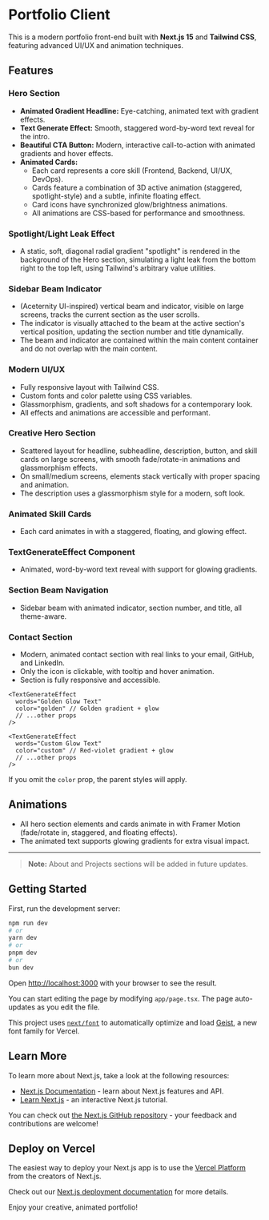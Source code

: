 # Portfolio Client

This is a modern portfolio front-end built with **Next.js 15** and **Tailwind CSS**, featuring advanced UI/UX and animation techniques.

## Features

### Hero Section
- **Animated Gradient Headline:** Eye-catching, animated text with gradient effects.
- **Text Generate Effect:** Smooth, staggered word-by-word text reveal for the intro.
- **Beautiful CTA Button:** Modern, interactive call-to-action with animated gradients and hover effects.
- **Animated Cards:**
  - Each card represents a core skill (Frontend, Backend, UI/UX, DevOps).
  - Cards feature a combination of 3D active animation (staggered, spotlight-style) and a subtle, infinite floating effect.
  - Card icons have synchronized glow/brightness animations.
  - All animations are CSS-based for performance and smoothness.

### Spotlight/Light Leak Effect
- A static, soft, diagonal radial gradient "spotlight" is rendered in the background of the Hero section, simulating a light leak from the bottom right to the top left, using Tailwind's arbitrary value utilities.

### Sidebar Beam Indicator
- (Aceternity UI-inspired) vertical beam and indicator, visible on large screens, tracks the current section as the user scrolls.
- The indicator is visually attached to the beam at the active section's vertical position, updating the section number and title dynamically.
- The beam and indicator are contained within the main content container and do not overlap with the main content.

### Modern UI/UX
- Fully responsive layout with Tailwind CSS.
- Custom fonts and color palette using CSS variables.
- Glassmorphism, gradients, and soft shadows for a contemporary look.
- All effects and animations are accessible and performant.

### Creative Hero Section
- Scattered layout for headline, subheadline, description, button, and skill cards on large screens, with smooth fade/rotate-in animations and glassmorphism effects.
- On small/medium screens, elements stack vertically with proper spacing and animation.
- The description uses a glassmorphism style for a modern, soft look.

### Animated Skill Cards
- Each card animates in with a staggered, floating, and glowing effect.

### TextGenerateEffect Component
- Animated, word-by-word text reveal with support for glowing gradients.

### Section Beam Navigation
- Sidebar beam with animated indicator, section number, and title, all theme-aware.

### Contact Section
- Modern, animated contact section with real links to your email, GitHub, and LinkedIn.
- Only the icon is clickable, with tooltip and hover animation.
- Section is fully responsive and accessible.

```tsx
<TextGenerateEffect
  words="Golden Glow Text"
  color="golden" // Golden gradient + glow
  // ...other props
/>

<TextGenerateEffect
  words="Custom Glow Text"
  color="custom" // Red-violet gradient + glow
  // ...other props
/>
```

If you omit the `color` prop, the parent styles will apply.

## Animations

- All hero section elements and cards animate in with Framer Motion (fade/rotate in, staggered, and floating effects).
- The animated text supports glowing gradients for extra visual impact.

---

> **Note:** About and Projects sections will be added in future updates.

## Getting Started

First, run the development server:

```bash
npm run dev
# or
yarn dev
# or
pnpm dev
# or
bun dev
```

Open [http://localhost:3000](http://localhost:3000) with your browser to see the result.

You can start editing the page by modifying `app/page.tsx`. The page auto-updates as you edit the file.

This project uses [`next/font`](https://nextjs.org/docs/app/building-your-application/optimizing/fonts) to automatically optimize and load [Geist](https://vercel.com/font), a new font family for Vercel.

## Learn More

To learn more about Next.js, take a look at the following resources:

- [Next.js Documentation](https://nextjs.org/docs) - learn about Next.js features and API.
- [Learn Next.js](https://nextjs.org/learn) - an interactive Next.js tutorial.

You can check out [the Next.js GitHub repository](https://github.com/vercel/next.js) - your feedback and contributions are welcome!

## Deploy on Vercel

The easiest way to deploy your Next.js app is to use the [Vercel Platform](https://vercel.com/new?utm_medium=default-template&filter=next.js&utm_source=create-next-app&utm_campaign=create-next-app-readme) from the creators of Next.js.

Check out our [Next.js deployment documentation](https://nextjs.org/docs/app/building-your-application/deploying) for more details.

Enjoy your creative, animated portfolio!
